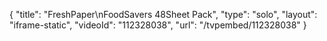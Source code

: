 {
    "title": "FreshPaper\nFoodSavers 48Sheet Pack",
    "type": "solo",
    "layout": "iframe-static",
    "videoId": "112328038",
    "url": "\/tvpembed\/112328038"
}